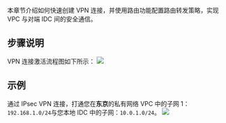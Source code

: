 本章节介绍如何快速创建 VPN 连接，并使用路由功能配置路由转发策略，实现 VPC 与对端 IDC 间的安全通信。

## 步骤说明
VPN 连接激活流程图如下所示：
![](https://qcloudimg.tencent-cloud.cn/raw/9900291da06378a54e1bce44b5d240b1.png)

## 示例
通过 IPsec VPN 连接，打通您在**东京**的私有网络 VPC 中的子网 1：`192.168.1.0/24`与您本地 IDC 中的子网：`10.0.1.0/24`。
![](https://main.qcloudimg.com/raw/f9137cdb844c5d0f095e884a044b0171.png)

